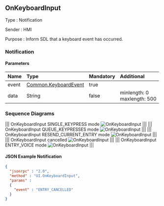 ## OnKeyboardInput

Type
: Notification

Sender
: HMI

Purpose
: Inform SDL that a keyboard event has occurred.

### Notification

#### Parameters

|Name|Type|Mandatory|Additional|
|:---|:---|:--------|:---------|
|event|[Common.KeyboardEvent](../../common/enums/#keyboardevent)|true||
|data|String|false|minlength: 0<br>maxlength: 500|

### Sequence Diagrams
|||
OnKeyboardInput SINGLE_KEYPRESS mode
![OnKeyboardInput](./assets/OnKeyboardInputSingle.png)
|||
|||
OnKeyboardInput QUEUE_KEYPRESSES mode
![OnKeyboardInput](./assets/OnKeyboardInputQueue.png)
|||
|||
OnKeyboardInput RESEND_CURRENT_ENTRY mode
![OnKeyboardInput](./assets/OnKeyboardInputResend.png)
|||
|||
OnKeyboardInput cancelled
![OnKeyboardInput](./assets/OnKeyboardInputCancel.png)
|||
|||
OnKeyboardInput ENTRY_VOICE mode
![OnKeyboardInput](./assets/OnKeyboardInputVoice.png)
|||

#### JSON Example Notification
```json
{
  "jsonrpc" : "2.0",
  "method" : "UI.OnKeyboardInput",
  "params" :
  {
    "event" : "ENTRY_CANCELLED"
  }
}
```
